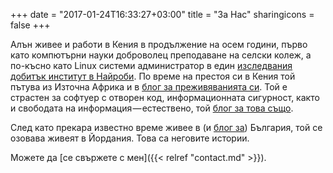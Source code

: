 +++
date = "2017-01-24T16:33:27+03:00"
title = "За Нас"
sharingicons = false
+++

Алън живее и работи в Кения в продължение на осем години, първо като компютърни науки доброволец преподаване на селски колеж, а по-късно като Linux системи администратор в един [изследвания добитък институт в Найроби](https://www.ilri.org). По време на престоя си в Кения той пътува из Източна Африка и в [блог за преживяванията си](https://alaninkenya.org). Той е страстен за софтуер с отворен код, информационната сигурност, както и свободата на информация — естествено, той [блог за това също](https://mjanja.ch).

След като прекара известно време живее в (и [блог за](https://englishbulgaria.net)) България, той се озовава живеят в Йордания. Това са неговите истории.

Можете да [се свържете с мен]({{< relref "contact.md" >}}).
